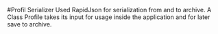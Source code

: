 #Profil Serializer
Used RapidJson for serialization from and to archive. A Class Profile takes its input for usage inside the application and for later save to archive.